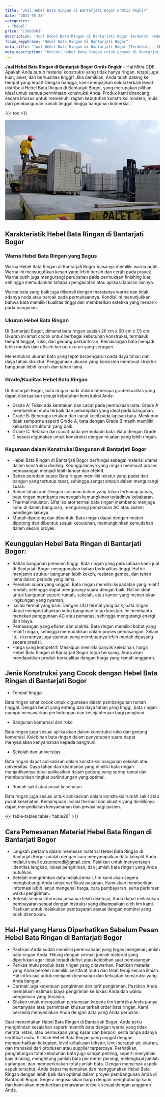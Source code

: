 ```yaml
---
title: "Jual Hebel Bata Ringan di Bantarjati Bogor Gratis Ongkir"
date: "2023-08-28"
categories:
 - "hebel"
price: "[560000]"
description: "Jual Hebel Bata Ringan di Bantarjati Bogor Terdekat. Hebel Bata Ringan ini sering dipakai dalam proyek pembangunan sebagai bahan bangunan yang kuat dan awet. Silakan hubungi kami untuk informasi lebih lanjut."
focus_keyphrase: "Hebel Bata Ringan di Bantarjati Bogor"
meta_title: "Jual Hebel Bata Ringan di Bantarjati Bogor [Terdekat] - CDI"
meta_description: "Mencari Hebel Bata Ringan untuk proyek di Bantarjati Bogor? Kami memiliki Hebel Bata Ringan berkualitas untuk material dinding. Dapatkan penawaran terbaik sekarang."
---
```


**Jual Hebel Bata Ringan di Bantarjati Bogor Gratis Ongkir** – Hai Mitra CDI! Apakah Anda butuh material konstruksi yang tidak hanya ringan, tetapi juga kuat, awet, dan berkualitas tinggi? Jika demikian, Anda telah datang ke tempat yang tepat! Dengan bangga, kami menyajikan solusi terbaik lewat distribusi Hebel Bata Ringan di Bantarjati Bogor, yang merupakan pilihan ideal untuk semua permintaan konstruksi Anda. Produk kami dirancang secara khusus untuk memenuhi ragam kebutuhan konstruksi modern, mulai dari pembangunan rumah tinggal hingga bangunan komersial.

{{< toc >}}

![Jual Hebel Bata Ringan di Bantarjati Bogor Gratis Ongkir](/images/hebel/hebel-bataringan-17.jpg)

## Karakteristik Hebel Bata Ringan di Bantarjati Bogor

### Warna Hebel Bata Ringan yang Bagus

Warna Hebel Bata Ringan di Bantarjati Bogor biasanya memiliki warna putih. Warna ini menyuguhkan kesan yang lebih bersih dan cerah pada proyek. Warna putih juga mengurangi perubahan pada permukaan finishing luar, sehingga memudahkan tahapan pengecatan atau aplikasi lapisan lainnya.

Warna bata yang baik juga dikenali dengan meratanya warna dan tidak adanya noda atau bercak pada permukaannya. Kondisi ini menunjukkan bahwa bata memiliki kualitas tinggi dan memberikan estetika yang menarik pada bangunan.

### Ukuran Hebel Bata Ringan

Di Bantarjati Bogor, dimensi bata ringan adalah 20 cm x 60 cm x 7,5 cm. Ukuran ini amat cocok untuk berbagai kebutuhan konstruksi, termasuk tempat tinggal, ruko, dan gedung perkantoran. Pemasangan bata menjadi lebih mudah dan efisien berkat ukuran yang seragam.

Menentukan ukuran bata yang tepat berpengaruh pada daya tahan dan daya tahan struktur. Penggunaan ukuran yang konsisten membuat struktur bangunan lebih kokoh dan tahan lama.

### Grade/Kualitas Hebel Bata Ringan

Di Bantarjati Bogor, bata ringan hadir dalam beberapa grade/kualitas yang dapat disesuaikan sesuai kebutuhan konstruksi Anda:

*   Grade A: Tidak ada keretakan dan cacat pada permukaan bata. Grade A memberikan mutu terbaik dan penampilan yang ideal pada bangunan.
*   Grade B: Beberapa retakan dan cacat kecil pada lapisan bata. Meskipun tidak sempurna seperti Grade A, bata dengan Grade B masih memiliki kekuatan struktural yang baik.
*   Grade C: Retakan dan cacat pada permukaan bata. Bata dengan Grade C sesuai digunakan untuk konstruksi dengan muatan yang lebih ringan.

### Kegunaan dalam Konstruksi Bangunan di Bantarjati Bogor

*   Hebel Bata Ringan di Bantarjati Bogor berfungsi sebagai material utama dalam konstruksi dinding. Keunggulannya yang ringan membuat proses pemasangan menjadi lebih lancar dan efektif.
*   Bahan peredam suara: Bata ringan memiliki tekstur yang padat dan bangun yang tertutup rapat, sehingga sangat ampuh dalam mengurangi suara.
*   Bahan tahan api: Dengan susunan bahan yang tahan terhadap panas, bata ringan membantu mencegah kemungkinan terjadinya kebakaran.
*   Thermal insulator: Sifat isolator termal bata ringan membantu menjaga suhu di dalam bangunan, mengurangi pemakaian AC atau sistem pendingin lainnya.
*   Mudah dipotong dan dibentuk: Bata ringan dapat dengan mudah dipotong dan dibentuk sesuai kebutuhan, memungkinkan kemudahan dalam desain proyek.

## Keunggulan Hebel Bata Ringan di Bantarjati Bogor:

*   Bahan bangunan premium tinggi: Bata ringan yang perusahaan kami jual di Bantarjati Bogor menggunakan bahan berkualitas tinggi. Hal ini menjamin struktur bangunan lebih kokoh, resisten gempa, dan tahan lama dalam periode yang lama.
*   Peredam suara yang unggul: Bata ringan memiliki kepadatan yang relatif rendah, sehingga dapat mengurangi suara dengan baik. Hal ini ideal untuk bangunan seperti rumah, sekolah, atau kantor yang memerlukan lingkungan yang nyaman.
*   Isolasi termal yang baik: Dengan sifat termal yang baik, bata ringan dapat mempertahankan suhu bangunan tetap konstan. Ini membantu menekan penggunaan AC atau pemanas, sehingga mengurangi energi dan biaya.
*   Pemasangan yang efisien dan praktis: Bata ringan memiliki bobot yang relatif ringan, sehingga memudahkan dalam proses pemasangan. Selain itu, ukurannya juga standar, yang membuatnya lebih mudah dipasang secara presisi.
*   Harga yang kompetitif: Meskipun memiliki banyak kelebihan, harga Hebel Bata Ringan di Bantarjati Bogor tetap bersaing. Anda akan mendapatkan produk berkualitas dengan harga yang ramah anggaran.

## Jenis Konstruksi yang Cocok dengan Hebel Bata Ringan di Bantarjati Bogor

*   Tempat tinggal

Bata ringan amat cocok untuk digunakan dalam pembangunan rumah tinggal. Dengan berat yang enteng dan daya tahan yang tinggi, bata ringan mampu menawarkan perlindungan dan kesejahteraan bagi penghuni.
*   Bangunan komersial dan ruko

Bata ringan juga sesuai aplikasikan dalam konstruksi ruko dan gedung komersial. Kelebihan bata ringan dalam penyerapan suara dapat menyediakan kenyamanan kepada penghuni.
*   Sekolah dan universitas

Bata ringan dapat aplikasikan dalam konstruksi bangunan sekolah atau universitas. Daya tahan dan keamanan yang dimiliki bata ringan menjadikannya ideal aplikasikan dalam gedung yang sering ramai dan membutuhkan tingkat perlindungan yang optimal.
*   Rumah sakit atau pusat kesehatan

Bata ringan juga sesuai untuk aplikasikan dalam konstruksi rumah sakit atau pusat kesehatan. Kemampuan isolasi thermal dan akustik yang dimilikinya dapat menyediakan kenyamanan dan privasi bagi pasien.

{{< table-tables table="table26" >}}

## Cara Pemesanan Material Hebel Bata Ringan di Bantarjati Bogor

*   Langkah pertama dalam memesan material Hebel Bata Ringan di Bantarjati Bogor adalah dengan cara menyampaikan data komplit Anda melalui email customercdi@gmail.com. Pastikan untuk menyertakan identitas lengkap, lokasi pengiriman, dan jumlah bata ringan yang Anda butuhkan.
*   Setelah mengirimkan data melalui email, tim kami akan segera menghubungi Anda untuk verifikasi pesanan. Kami akan memberikan informasi lebih lanjut mengenai harga, cara pembayaran, serta perkiraan waktu pengiriman.
*   Setelah semua informasi pesanan telah disetujui, Anda dapat melakukan pembayaran sesuai dengan instruksi yang disampaikan oleh tim kami. Pastikan untuk melakukan pembayaran sesuai dengan nominal yang telah ditentukan.

## Hal-Hal yang Harus Diperhatikan Sebelum Pesan Hebel Bata Ringan di Bantarjati Bogor

*   Pastikan Anda sudah memiliki perencanaan yang tegas mengenai jumlah bata ringan Anda. Hitung dengan cermat jumlah material yang diperlukan agar tidak terjadi defisit atau kelebihan saat pemasangan.
*   Periksa mutu produk bata ringan yang ditawarkan. Pastikan material yang Anda peroleh memiliki sertifikat mutu dan telah teruji secara ilmiah. Hal ini krusial untuk menjamin keamanan dan kekuatan konstruksi yang Anda bangun.
*   Cermati juga ketentuan pengiriman dan tarif pengiriman. Pastikan Anda memahami estimasi biaya pengiriman ke lokasi Anda dan waktu pengiriman yang tersedia.
*   Silakan untuk mengajukan pertanyaan kepada tim kami jika Anda punya pertanyaan atau permintaan khusus terkait order bata ringan. Kami bersedia menyediakan Anda dengan data yang Anda perlukan.

Saat menentukan Hebel Bata Ringan di Bantarjati Bogor, Anda perlu menghindari kesalahan seperti memilih bata dengan warna yang tidak merata, retak, atau permukaan yang kasar dan berpori, serta tanpa adanya sertifikat mutu. Pilihlah Hebel Bata Ringan yang unggul dengan memperhatikan kekuatan, level kehalusan tekstur, level serapan air, ukuran, dan transaksi dari produsen atau supplier terpercaya. Perhatikan, penghitungan total kebutuhan bata juga sangat penting, seperti menyimak luas dinding, menghitung jumlah bata per meter persegi, melengkapi jumlah cadangan, dan memperkirakan total jumlah bata. Dengan menyimak aspek-aspek tersebut, Anda dapat menentukan dan menggunakan Hebel Bata Ringan dengan lebih baik dan optimal dalam proyek pembangunan Anda di Bantarjati Bogor. Segera negosiasikan harga dengan menghubungi kami, dan kami akan memberikan penawaran terbaik sesuai dengan anggaran Anda.